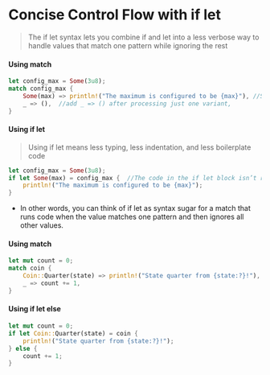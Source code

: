 # Concise Control Flow with if let
> The if let syntax lets you combine if and let into a less verbose way to handle values that match one pattern while ignoring the rest
#### Using match
```rust
let config_max = Some(3u8);
match config_max {
    Some(max) => println!("The maximum is configured to be {max}"), //Some variant by binding the value to the variable max in the pattern. We don’t want to do anything with the None value
    _ => (),  //add _ => () after processing just one variant,
}
```
#### Using if let 
> Using if let means less typing, less indentation, and less boilerplate code
```rust
let config_max = Some(3u8);
if let Some(max) = config_max {  //The code in the if let block isn’t run if the value doesn’t match the pattern.
    println!("The maximum is configured to be {max}");
}
```
- In other words, you can think of if let as syntax sugar for a match that runs code when the value matches one pattern and then ignores all other values.

#### Using match
```rust
let mut count = 0;
match coin {
    Coin::Quarter(state) => println!("State quarter from {state:?}!"),
    _ => count += 1,
}
```
#### Using if let else 
```rust
let mut count = 0;
if let Coin::Quarter(state) = coin {
    println!("State quarter from {state:?}!");
} else {
    count += 1;
}
```
